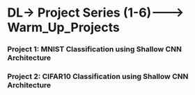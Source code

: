 # DL-> Project Series (1-6)---> Warm_Up_Projects

### Project 1: MNIST Classification using Shallow CNN Architecture

### Project 2: CIFAR10 Classification using Shallow CNN Architecture
